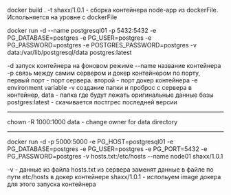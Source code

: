 docker build . -t shaxx/1.0.1 - сборка контейнера node-app из dockerFile. Испольняется на уровне с dockerFile

docker run -d --name postgresql01 -p 5432:5432 -e PG_DATABASE=postgres -e PG_USER=postgres -e PG_PASSWORD=postgres -e POSTGRES_PASSWORD=postgres -v data:/var/lib/postgresql/data postgres:latest

-d запуск контейнера на фоновом режиме
--name название контейнера
-p связь между самим сервером и докер контейнером по порту, первый порт - порт сервера. второй - порт докер контейнера
-e environment variable
-v создание папки и проброс с сервера в контейнер, data - папка где будут лежать оригинальные данные базы
postgres:latest - скачивается постгрес последней версии

---

chown -R 1000:1000 data - change owner for data directory

---

docker run -d -p 5000:5000 -e PG_HOST=postgresql01 -e PG_DATABASE=postgres -e PG_USER=postgres -e PG_PORT=5432 -e PG_PASSWORD=postgres -v hosts.txt:/etc/hosts --name node01 shaxx/1.0.1

-v - данные из файла hosts.txt из сервера заменят данные в файле по пути etc/hosts в докер контейнере
shaxx/1.0.1 - испольуем image докера для этого запуска контейнера
